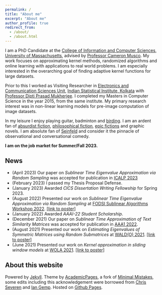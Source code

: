 ```yaml
---
permalink: /
title: "About me"
excerpt: "About me"
author_profile: true
redirect_from: 
  - /about/
  - /about.html
---
```


I am a PhD Candidate at the [College of Information and Computer Sciences](https://www.cics.umass.edu/), [University of Massachusetts](https://www.umass.edu/), advised by [Professor Cameron Musco](https://www.cameronmusco.com). My work focuses on approximating kernel methods, randomized algorithms and online learning with applications to real world problems. I am especially interested in the overarching goal of finding adaptive kernel functions for large datasets.

Prior to this I worked as Visiting Researcher in [Electronics and Communication Sciences Unit](https://www.isical.ac.in/~ecsu), [Indian Statistical Institute, Kolkata](https://www.isical.ac.in) with [Professor Dipti Prasad Mukherjee](https://www.isical.ac.in/~dipti/). I completed my Masters in Computer Science in the year 2015, from the same institute. My primary research interest was in non-linear learning models for pre-image computation of image datasets.

In my leisure I enjoy playing guitar, badminton and [birding](https://www.instagram.com/ray_archan/). I am an ardent fan of [absurdist fiction](https://www.goodreads.com/book/show/17690.The_Trial), [philosophical fiction](https://www.goodreads.com/book/show/4934.The_Brothers_Karamazov), [epic fictions](https://www.goodreads.com/book/show/31340713-and-quiet-flows-the-don) and graphic novels. I am absolute fan of [Seinfeld](https://www.sonypictures.com/tv/seinfeld) and consider it the pinnacle of observational and conversational comedy.

**I am on the job market for Summer/Fall 2023.**

## News

* (April 2023) Our paper on *Sublinear Time Eigenvalue Approximation via Random Sampling* was accepted for publication in [ICALP 2023](https://icalp2023.cs.upb.de/)
* (February 2023) I passed my Thesis Proposal Defense.
* (January 2023) Awarded *CICS Dissertation Writing Fellowship* for Spring 2023.
* (August 2022) Presented our work on *Sublinear Time Eigenvalue Approximation via Random Sampling* at [FODSI Sublinear Algorithms Workshop 2022](https://fodsi.us/sublinear.html). [[link to poster]](docs/eigenvalue_estimate_poster_fodsi.pdf)
* (January 2022) Awarded *AAAI-22 Student Scholarship*.
* (December 2021) Our paper on *Sublinear Time Approximation of Text Similarity Matrices* was accepted for publication in [AAA1 2022](https://aaai.org/Conferences/AAAI-22/).
* (August 2021) Presented our work on *Estimating Eigenvalues of Symmetric Matrices using Random Submatrices* at [WALD(O) 2021](https://waldo2021.github.io/). [[link to poster]](https://waldo2021.github.io/P018--poster.pdf)
* (June 2021) Presented our work on *Kernel approximation in sliding window models* at [WOLA 2021](https://www.local-algorithms.com/). [[link to poster]](https://www.local-algorithms.com/posters/archan.pdf)

## About this website

Powered by [Jekyll](https://jekyllrb.com/). Theme by [AcademicPages](https://github.com/academicpages/academicpages.github.io), a fork of [Minimal Mistakes](https://mademistakes.com/work/minimal-mistakes-jekyll-theme/), some edits including this acknowledgement were borrowed from [Chris Severen](https://cseveren.github.io/) and [Ian Gemp](https://imgemp.github.io/). Hosted on [Github Pages](https://pages.github.com/).
